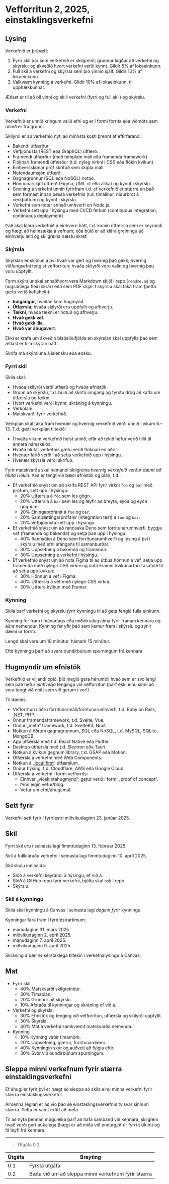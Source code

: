 # Vefforritun 2, 2025, einstaklingsverkefni

## Lýsing

Verkefnið er þríþætt:

1. Fyrri skil þar sem verkefnið er skilgreint; grunnur lagður að verkefni og skýrslu; og ákveðið hvort verkefni verði kynnt. Gildir 5% af lokaeinkunn.
2. Full skil á verkefni og skýrsla sem þið vinnið sjálf. Gildir 10% af lokaeinkunn.
3. Valkvæm kynning á verkefni. Gildir 10% af lokaeinkunn, til upphækkunnar.

Ætlast er til að öll vinni og skili verkefni (fyrri og full skil) og skýrslu.

### Verkefni

Verkefnið er unnið kringum valið efni og er í formi forrits eða viðmóts sem unnið er frá grunni.

Skilyrði er að verkefnið nýti að minnsta kosti þrennt af eftirfarandi:

- Bakendi útfærður.
- Vefþjónusta (REST eða GraphQL) útfærð.
- Framendi útfærður (með template máli eða framenda framework).
- Flóknari framendi útfærður (t.d. nýleg virkni í CSS eða flókin kvikun)
- Einhversskonar próf skrifuð sem skipta máli.
- Notendaumsjón útfærð.
- Gagnagrunnur (SQL eða NoSQL) notað.
- Hönnunarskjöl útfærð (Figma, UML rit eða álíka) og kynnt í skýrslu.
- Greining á verkefni unnin fyrirfram t.d. ef verkefnið er stærra en það sem formast innan þessa verkefnis (t.d. tímalínur, niðurbrot á verkþáttum) og kynnt í skýrslu.
- Verkefni sem notar annað umhverfi en Node.js.
- Verkefni sett upp í hýsingu með CI/CD ferlum (continuous integration, continuous deployment)

Það skal klára verkefnið á einhvern hátt, t.d. komin útfærsla sem er keyrandi og hægt að heimsækja á vefnum; eða búið er að klára greiningu að einhverju leiti og skilgreina næstu skref.

### Skýrsla

Skýrslan er skjölun á því hvað var gert og hvernig það gekk; hvernig viðfangsefni tengist vefforritun; hvaða skilyrði voru valin og hvernig þau voru uppfyllt.

Form skýrslur skal annaðhvort vera Markdown skjöl í repo (`readme.md` og hugsanlega fleiri skrár) eða sem PDF skjal. Í skýrslu skal taka fram (þetta gætu verið kaflaheiti):

- **Inngangur**, hvaðan kom hugmynd.
- **Útfærsla**, hvaða skilyrði eru uppfyllt og afhverju.
- **Tækni**, hvaða tækni er notuð og afhverju.
- **Hvað gekk vel**.
- **Hvað gekk illa**.
- **Hvað var áhugavert**.

Ekki er krafa um ákveðin blaðsíðufjölda en skýrslan skal uppfylla það sem ætlast er til á skýran hátt.

Skrifa má skýrsluna á íslensku eða ensku.

### Fyrri skil

Skila skal:

- Hvaða skilyrði verði útfærð og hvaða efnistök.
- Grunn að skýrslu, t.d. búið að skrifa inngang og fyrstu drög að kafla um útfærslu og tækni.
- Hvort verkefni verði kynnt, skráning á kynningu.
- Verkplani.
- Matskvarði fyrir verkefnið.

Verkplan skal taka fram hvenær og hvernig verkefnið verði unnið í vikum 6.–13. T.d. gæti verkplan tiltekið:

- Í hvaða vikum verkefnið helst unnið, eftir að tekið hefur verið tillit til annara námskeiða.
- Hvaða hlutar verkefnis gætu verið flóknari en aðrir.
- Hvenær farið verði í að setja verkefnið upp í hýsingu.
- Hvenær skýrsla verði skrifuð.

Fyrir matskvarða skal nemandi skilgreina _hvernig verkefnið verður dæmt að hluta í lokin_. Það er tengt við bæði efnistök og plan, t.d.:

- Ef verkefnið snýst um að skrifa REST API fyrir virkni `foo` og `bar` með prófum, sett upp í hýsingu:
  - 20% Útfærsla á `foo` sem les gögn.
  - 20% Útfærsla á `bar` sem les og leyfir að breyta, eyða og eyða gögnum.
  - 20% Einingaprófanir á `foo` og `bar`.
  - 20% Samþættingarprófanir (integration test) á `foo` og `bar`.
  - 20% Vefþjónusta sett upp í hýsingu.
- Ef verkefnið snýst um að rannsaka Deno sem forritunarumhverfi, byggja vef (framenda og bakenda) og setja það upp í hýsingu:
  - 40% Rannsókn á Deno sem forritunarumhverfi og lýsing á því í skýrslu með efni áfangans til samanburðar.
  - 30% Uppsetning á bakenda og framenda.
  - 30% Uppsetning á verkefni í hýsingu.
- Ef verkefnið snýst um að nota Figma til að útbúa hönnun á vef, setja upp framenda með nýlegri CSS virkni og nota Framer kvikunarforritasafnið til að setja upp kvikun:
  - 30% Hönnun á vef í Figma.
  - 40% Útfærsla á vef með nýlegri CSS virkni.
  - 30% Útfæra kvikun með Framer.

### Kynning

Skila þarf verkefni og skýrslu _fyrir_ kynningu til að geta fengið fulla einkunn.

Kynning fer fram í mánudags eða miðvikudagstíma fyrir framan kennara og aðra nemendur. Kynning fer yfir það sem kemur fram í skýrslu og sýnir dæmi úr forriti.

Lengd skal vera um 10 mínútur, hámark 15 mínútur.

Eftir kynningu þarf að svara óundirbúnum spurningum frá kennara.

## Hugmyndir um efnistök

Verkefnið er viljandi opið, þið megið gera hérumbil hvað sem er svo lengi sem það hefur _einhverja_ tengingu við vefforritun (þarf ekki einu sinni að vera tengt við neitt sem við gerum í vor!)

Til dæmis:

- Vefforritun í öðru forritunarmáli/forritunarumhverfi, t.d. Ruby on Rails, .NET, PHP.
- Önnur framendaframework, t.d. Svelte, Vue.
- Önnur „meta“ framework, t.d. SvelteKit, Nuxt.
- Notkun á öðrum gagnagrunnum, SQL eða NoSQL, t.d. MySQL, SQLite, MongoDB.
- App útfærsla með t.d. React Native eða Flutter.
- Desktop útfærsla með t.d. Electron eða Tauri.
- Notkun á kvikun gegnum library, t.d. GSAP eða Motion.
- Útfærsla á verkefni með Web Components.
- Notkun á „[local first](https://www.inkandswitch.com/local-first/)“ útfærslum.
- Önnur hýsing, t.d. Cloudflare, AWS eða Google Cloud.
- Útfærsla á verkefni í formi vefforrits:
  - Einhver „viðskiptahugmynd“, getur verið í formi „proof of concept“.
  - Þinn eigin vefur/blog.
  - Vefur um efni/áhugamál.

## Sett fyrir

Verkefni sett fyrir í fyrirlestri miðvikudaginn 23. janúar 2025.

## Skil

Fyrri skil eru í seinasta lagi fimmtudaginn 13. febrúar 2025.

Skil á fullkláruðu verkefni í seinasta lagi fimmtudaginn 10. apríl 2025.

Skil skulu innihalda:

- Slóð á verkefni keyrandi á hýsingu, ef við á.
- Slóð á GitHub repo fyrir verkefni, bjóða skal `osk` í repo.
- Skýrslu.

### Skil á kynningu

Skila skal kynningu á Canvas í seinasta lagi _daginn fyrir_ kynningu.

Kynningar fara fram í fyrirlestrartímum:

- mánudaginn 31. mars 2025.
- miðvikudaginn 2. apríl 2025.
- mánudaginn 7. apríl 2025.
- miðvikudaginn 9. apríl 2025.

Skráning á þær er sérstaklega tiltekin í verkefnalýsingu á Canvas.

## Mat

- Fyrri skil
  - 40% Matskvarði skilgreindur.
  - 30% Tímaplan.
  - 20% Grunnur að skýrslu.
  - 10% Afstaða til kynningar og skráning ef við á.
- Verkefni og skýrsla:
  - 30% Efnistök og tenging við vefforritun, útfærsla og skilyrði uppfyllt.
  - 30% Skýrsla.
  - 40% Mat á verkefni samkvæmt matskvarða nemenda.
- Kynning
  - 10% Kynning virðir tímamörk.
  - 20% Uppsetning, glærur, forritunardæmi.
  - 40% Kynningin skýr og auðvelt að fylgja eftir.
  - 30% Svör við óundirbúnum spurningum.

## Sleppa minni verkefnum fyrir stærra einstaklingsverkefni

Ef áhugi er fyrir því er hægt að sleppa að skila einu minna verkefni fyrir stærra einstaklingsverkefni.

Almenna reglan er að við það sé einstaklingsverkefnið tvisvar sinnum stærra. Þetta er samt erfitt að meta.

Til að nýta þennan möguleika þarf að hafa samband við kennara, skilgrein hvað verði gert aukalega (hægt er að miða við endurgjöf úr fyrri skilum) og fá leyfi frá kennara.

---

> Útgáfa 0.2

| Útgáfa | Breyting                                           |
| ------ | -------------------------------------------------- |
| 0.1    | Fyrsta útgáfa                                      |
| 0.2    | Bæta við um að sleppa minni verkefnum fyrir stærra |
